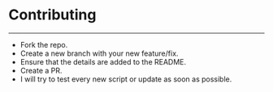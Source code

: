 # Contributing

---

- Fork the repo.
- Create a new branch with your new feature/fix.
- Ensure that the details are added to the README.
- Create a PR.
- I will try to test every new script or update as soon as possible.

